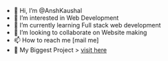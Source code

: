 - 👋 Hi, I’m @AnshKaushal
- 👀 I’m interested in Web Development
- 🌱 I’m currently learning Full stack web development
- 💞️ I’m looking to collaborate on Website making
- 📫 How to reach me [mail me]
- 🔱 My Biggest Project > [visit here](https://anshkaushal.vercel.app)

<!---
AnshKaushal/AnshKaushal is a ✨ special ✨ repository because its `README.md` (this file) appears on your GitHub profile.
You can click the Preview link to take a look at your changes.
--->
